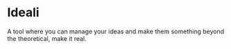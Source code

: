 # Ideali

A tool where you can manage your ideas and make them something beyond the theoretical, make it real. 